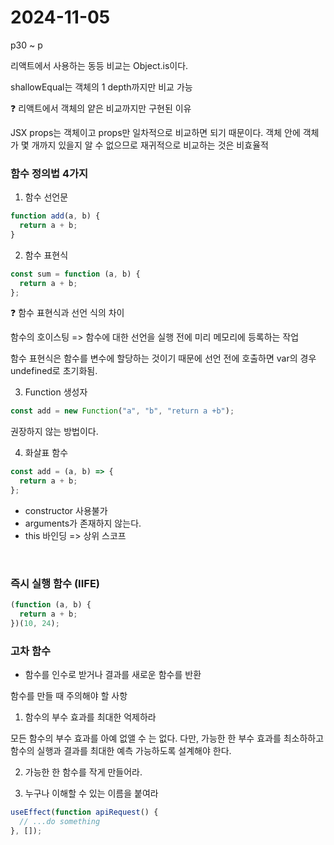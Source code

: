 # 2024-11-05

p30 ~ p

리액트에서 사용하는 동등 비교는 Object.is이다.

shallowEqual는 객체의 1 depth까지만 비교 가능

❓ 리액트에서 객체의 얕은 비교까지만 구현된 이유

JSX props는 객체이고 props만 일차적으로 비교하면 되기 때문이다.
객체 안에 객체가 몇 개까지 있을지 알 수 없으므로 재귀적으로 비교하는 것은 비효율적

### 함수 정의법 4가지

1. 함수 선언문

```javascript
function add(a, b) {
  return a + b;
}
```

2. 함수 표현식

```javascript
const sum = function (a, b) {
  return a + b;
};
```

❓ 함수 표현식과 선언 식의 차이

함수의 호이스팅 => 함수에 대한 선언을 실행 전에 미리 메모리에 등록하는 작업

함수 표현식은 함수를 변수에 할당하는 것이기 때문에 선언 전에 호출하면 var의 경우 undefined로 초기화됨.

3. Function 생성자

```javascript
const add = new Function("a", "b", "return a +b");
```

권장하지 않는 방법이다.

4. 화살표 함수

```javascript
const add = (a, b) => {
  return a + b;
};
```

- constructor 사용불가
- arguments가 존재하지 않는다.
- this 바인딩 => 상위 스코프

<br/>

### 즉시 실행 함수 (IIFE)

```javascript
(function (a, b) {
  return a + b;
})(10, 24);
```

### 고차 함수

- 함수를 인수로 받거나 결과를 새로운 함수를 반환

함수를 만들 때 주의해야 할 사항

1. 함수의 부수 효과를 최대한 억제하라

모든 함수의 부수 효과를 아예 없앨 수 는 없다.
다만, 가능한 한 부수 효과를 최소하하고 함수의 실행과 결과를 최대한 예측 가능하도록 설계해야 한다.

2. 가능한 한 함수를 작게 만들어라.

3. 누구나 이해할 수 있는 이름을 붙여라

```javascript
useEffect(function apiRequest() {
  // ...do something
}, []);
```
